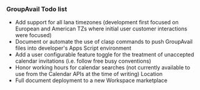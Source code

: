 
### GroupAvail Todo list
- Add support for all Iana timezones (development first focused on European and American TZs where initial user customer interactions were focused)
- Document or automate the use of clasp commands to push GroupAvail files into developer's Apps Script environment
- Add a user configurable feature toggle for the treatment of unaccepted calendar invitations (i.e. follow free busy conventions)
- Honor working hours for calendar searches (not currently available to use from the Calendar APIs at the time of writing)
Location
- Full document deployment to a new Workspace marketplace

